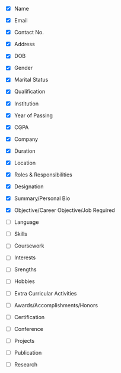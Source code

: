 - [x] Name
- [x] Email
- [x] Contact No.
- [x] Address
- [x] DOB
- [x] Gender
- [x] Marital Status

- [x] Qualification
- [x] Institution
- [x] Year of Passing
- [x] CGPA

- [x] Company
- [x] Duration
- [x] Location
- [x] Roles & Responsibilities
- [x] Designation

- [x] Summary/Personal Bio
- [x] Objective/Career Objective/Job Required

- [ ] Language
- [ ] Skills
- [ ] Coursework
- [ ] Interests
- [ ] Srengths
- [ ] Hobbies
- [ ] Extra Curricular Activities

- [ ] Awards/Accomplishments/Honors

- [ ] Certification
- [ ] Conference
- [ ] Projects
- [ ] Publication
- [ ] Research